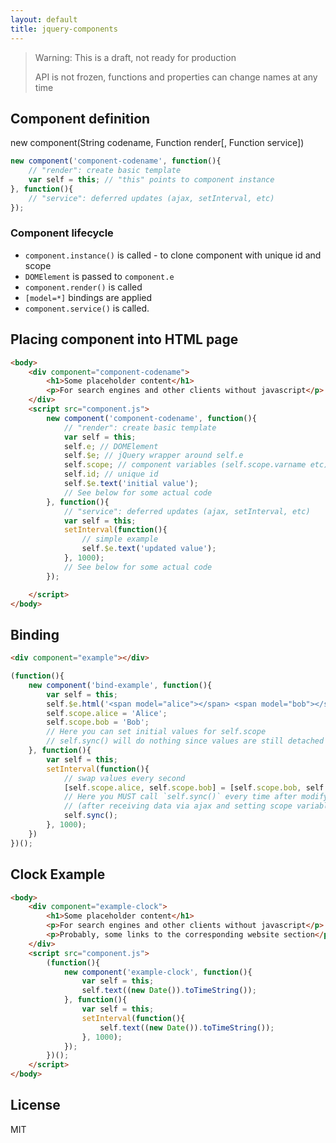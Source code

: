 ```yaml
---
layout: default
title: jquery-components
---
```


> Warning: This is a draft, not ready for production
>
> API is not frozen, functions and properties can change names at any time

## Component definition

new component(String codename, Function render[, Function service])

```js
new component('component-codename', function(){
	// "render": create basic template
	var self = this; // "this" points to component instance
}, function(){
	// "service": deferred updates (ajax, setInterval, etc)
});
```

### Component lifecycle
- `component.instance()` is called - to clone component with unique id and scope
- `DOMElement` is passed to `component.e`
- `component.render()` is called
- `[model=*]` bindings are applied
- `component.service()` is called.


## Placing component into HTML page
```html
<body>
	<div component="component-codename">
		<h1>Some placeholder content</h1>
		<p>For search engines and other clients without javascript</p>
	</div>
	<script src="component.js">
		new component('component-codename', function(){
			// "render": create basic template
			var self = this;
			self.e; // DOMElement
			self.$e; // jQuery wrapper around self.e
			self.scope; // component variables (self.scope.varname etc)
			self.id; // unique id
			self.$e.text('initial value');
			// See below for some actual code
		}, function(){
			// "service": deferred updates (ajax, setInterval, etc)
			var self = this;
			setInterval(function(){
				// simple example
				self.$e.text('updated value');
			}, 1000);
			// See below for some actual code
		});

	</script>
</body>
```

## Binding
```html
<div component="example"></div>
```
```js
(function(){
	new component('bind-example', function(){
		var self = this;
		self.$e.html('<span model="alice"></span> <span model="bob"></span>');
		self.scope.alice = 'Alice';
		self.scope.bob = 'Bob';
		// Here you can set initial values for self.scope
		// self.sync() will do nothing since values are still detached from DOM
	}, function(){
		var self = this;
		setInterval(function(){
			// swap values every second
			[self.scope.alice, self.scope.bob] = [self.scope.bob, self.scope.alice];
			// Here you MUST call `self.sync()` every time after modifying `self.scope`
			// (after receiving data via ajax and setting scope variables, for example).
			self.sync();
		}, 1000);
	})
})();
```


## Clock Example
```html
<body>
	<div component="example-clock">
		<h1>Some placeholder content</h1>
		<p>For search engines and other clients without javascript</p>
		<p>Probably, some links to the corresponding website section</p>
	</div>
	<script src="component.js">
		(function(){
			new component('example-clock', function(){
				var self = this;
				self.text((new Date()).toTimeString());
			}, function(){
				var self = this;
				setInterval(function(){
					self.text((new Date()).toTimeString());
				}, 1000);
			});
		})();
	</script>
</body>
```



## License
MIT
